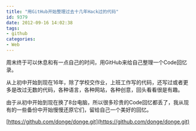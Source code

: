 ```yaml
---
title: "用GitHub开始整理过去十几年Hack过的代码"
id: 9379
date: 2012-09-16 14:02:38
tags: 
- github
categories: 
- Web
---
```


周末终于可以休息和有一点自己的时间，用GitHub来给自己整理一个Code回忆录。

从上初中开始到现在16年，除了学校交作业，上班工作写的代码，还写过或者更多是改过无数的代码，各种语言，各种网站，各种创意，回头看看很是有趣。

由于从初中开始到现在换了8台电脑，所以很多珍贵的Code回忆都丢了，我从现有的一些备份中开始慢慢还原它们，留给自己一个美好的回忆。

[https://github.com/donge/donge.git](https://github.com/donge/donge.git)

&nbsp;